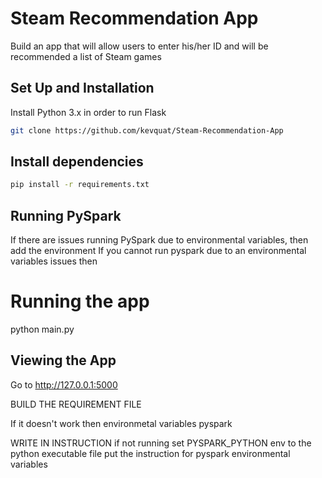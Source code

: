 # Steam Recommendation App
Build an app that will allow users to enter his/her ID and will be recommended a list of Steam games

## Set Up and Installation

Install Python 3.x in order to run Flask

```bash
git clone https://github.com/kevquat/Steam-Recommendation-App 
```

## Install dependencies

```bash
pip install -r requirements.txt
```

## Running PySpark 
If there are issues running PySpark due to environmental variables, then add the environment
If you cannot run pyspark due to an environmental variables issues then 

# Running the app

python main.py

## Viewing the App

Go to http://127.0.0.1:5000

BUILD THE REQUIREMENT FILE


If it doesn't work then environmetal variables pyspark

WRITE IN INSTRUCTION if not running set PYSPARK_PYTHON env to the python executable file
put the instruction for pyspark environmental variables
